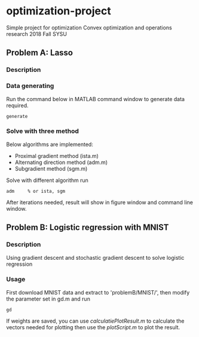 # optimization-project
Simple project for optimization Convex optimization and operations research 2018 Fall SYSU

## Problem A: Lasso

### Description

### Data generating

Run the command below in MATLAB command window to generate data required.
```
generate
```

### Solve with three method

Below algorithms are implemented:
* Proximal gradient method (ista.m)
* Alternating direction method (adm.m)
* Subgradient method (sgm.m)

Solve with different algorithm run
```
adm     % or ista, sgm
```

After iterations needed, result will show in figure window and command line window.


## Problem B: Logistic regression with MNIST

### Description

Using gradient descent and stochastic gradient descent to solve logistic regression

### Usage

First download MNIST data and extract to 'problemB/MNIST/', then modify the parameter set in gd.m and run
```
gd
```
If weights are saved, you can use *calculatiePlotResult.m* to calculate the vectors needed for plotting then use the *plotScript.m* to plot the result.
